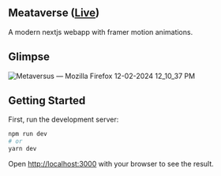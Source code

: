 ## Meataverse ([Live](https://metaverse-six-kappa.vercel.app/))
A modern nextjs webapp with framer motion animations.

## Glimpse
![Metaversus — Mozilla Firefox 12-02-2024 12_10_37 PM](https://github.com/AaadityaG/Metaverse/assets/114663382/1ad5a94a-ac95-4f55-84f2-d0b5c8c0e3a8)


## Getting Started

First, run the development server:

```bash
npm run dev
# or
yarn dev
```

Open [http://localhost:3000](http://localhost:3000) with your browser to see the result.
